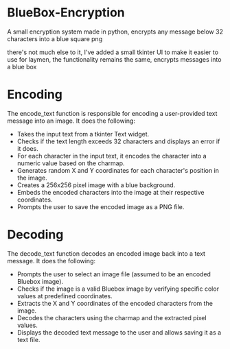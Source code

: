 # BlueBox-Encryption
A small encryption system made in python, encrypts any message below 32 characters into a blue square png

there's not much else to it, I've added a small tkinter UI to make it easier to use for laymen, the functionality remains the same, encrypts messages into a blue box


#   Encoding
The encode_text function is responsible for encoding a user-provided text message into an image. It does the following:

- Takes the input text from a tkinter Text widget.
- Checks if the text length exceeds 32 characters and displays an error if it does.
- For each character in the input text, it encodes the character into a numeric value based on the charmap.
- Generates random X and Y coordinates for each character's position in the image.
- Creates a 256x256 pixel image with a blue background.
- Embeds the encoded characters into the image at their respective coordinates.
- Prompts the user to save the encoded image as a PNG file.

# Decoding
The decode_text function decodes an encoded image back into a text message. It does the following:

- Prompts the user to select an image file (assumed to be an encoded Bluebox image).
- Checks if the image is a valid Bluebox image by verifying specific color values at predefined coordinates.
- Extracts the X and Y coordinates of the encoded characters from the image.
- Decodes the characters using the charmap and the extracted pixel values.
- Displays the decoded text message to the user and allows saving it as a text file.

